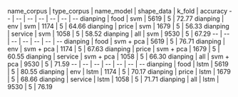 name_corpus | type_corpus | name_model | shape_data | k_fold | accuracy
-- | -- | -- | -- | -- | -- | --
dianping | food | svm | 5619 | 5 | 72.77
dianping | env | svm | 1174 | 5 | 64.66
dianping | price | svm | 1679 | 5 | 56.33
dianping | service | svm | 1058 | 5 | 58.52
dianping | all | svm | 9530 | 5 | 67.29
-- | -- | -- | -- | -- | -- | --
dianping | food | svm + pca | 5619 | 5 | 76.71
dianping | env | svm + pca | 1174 | 5 | 67.63
dianping | price | svm + pca | 1679 | 5 | 60.55
dianping | service | svm + pca | 1058 | 5 | 66.30
dianping | all | svm + pca | 9530 | 5 | 71.59
-- | -- | -- | -- | -- | -- | --
dianping | food | lstm | 5619 | 5 | 80.55
dianping | env | lstm | 1174 | 5 | 70.17
dianping | price | lstm | 1679 | 5 | 68.66
dianping | service | lstm | 1058 | 5 | 71.71
dianping | all | lstm | 9530 | 5 | 76.19
